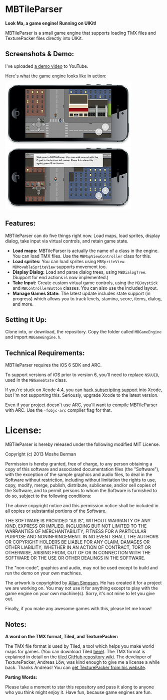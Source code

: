 MBTileParser
=============

**Look Ma, a game engine! Running on UIKit!**

MBTileParser is a small game engine that supports loading TMX files and TexturePacker files directly into UIKit.


Screenshots & Demo:
---
I've uploaded [a demo video](http://www.youtube.com/watch?v=o88YOnmzj44) to YouTube.

Here's what the game engine looks like in action:

![Walking Around](screenshots/walking.png)
![Some Dialog](screenshots/with-dialog.png)

Features:
---

MBTileParser can do five things right now. Load maps, load sprites, display dialog, take input via virtual controls, and retain game state.

 - **Load maps:** MBTileParser is actually the name of a class in the engine. You can load TMX files. Use the `MBMapViewController` class for this.
 - **Load sprites:** You can load sprites using `MBSpriteView`. `MBMovableSpriteView` supports movement too.
 - **Display Dialog:** Load and parse dialog trees, using `MBDialogTree`. (Support for end actions is now implemented.)
 - **Take Input:** Create custom virtual game controls, using the `MBJoystick` and `MBControllerButton` classes. You can also use the included layout.
 - **Manage Games State:** The latest update includes state support (in progress) which allows you to track levels, stamina, score, items, dialog, and more.
 
Setting it Up:
---

Clone into, or download, the repository. Copy the folder called `MBGameEngine` and import `MBGameEngine.h`.

Technical Requirements:
---

MBTileParser requires the iOS 6 SDK and ARC.

To support versions of iOS prior to version 6, you'll need to  replace `NSUUID`, used in the `MBGameState` class.

If you're stuck on Xcode 4.4, you can [hack subscripting support](http://petersteinberger.com/blog/2012/using-subscripting-with-Xcode-4_4-and-iOS-4_3) into Xcode, but I'm not supporting this. Seriously, upgrade Xcode to the latest version.

Even if your project doesn't use ARC, you'll want to compile MBTileParser with ARC. Use the `-fobjc-arc` compiler flag for that.

License:
========

MBTileParser is hereby released under the following modified MIT License. 

Copyright (c) 2013 Moshe Berman

Permission is hereby granted, free of charge, to any person obtaining a copy of this software and associated documentation files (the "Software"), with the exception of the sample graphics and audio files, to deal in the Software without restriction, including without limitation the rights to use, copy, modify, merge, publish, distribute, sublicense, and/or sell copies of the Software, and to permit persons to whom the Software is furnished to do so, subject to the following conditions:

The above copyright notice and this permission notice shall be included in all copies or substantial portions of the Software.

THE SOFTWARE IS PROVIDED "AS IS", WITHOUT WARRANTY OF ANY KIND, EXPRESS OR IMPLIED, INCLUDING BUT NOT LIMITED TO THE WARRANTIES OF MERCHANTABILITY, FITNESS FOR A PARTICULAR PURPOSE AND NONINFRINGEMENT. IN NO EVENT SHALL THE AUTHORS OR COPYRIGHT HOLDERS BE LIABLE FOR ANY CLAIM, DAMAGES OR OTHER LIABILITY, WHETHER IN AN ACTION OF CONTRACT, TORT OR OTHERWISE, ARISING FROM, OUT OF OR IN CONNECTION WITH THE SOFTWARE OR THE USE OR OTHER DEALINGS IN THE SOFTWARE.


The "non-code", graphics and audio, may not be used except to build and run the demo on your own machines.

The artwork is copyrighted by [Allan Simpson](http://www.allansimpson.com). He has created it for a project we are working on. You may not use it for anything except to play with the game engine on your own machine(s). Sorry, it's not mine to let you give out. 

Finally, if you make any awesome games with this, please let me know!

 
Notes:
---

**A word on the TMX format, Tiled, and TexturePacker:**

The TMX file format is used by Tiled, a tool which helps you make world maps for games. (You can download Tiled [here](http://mapeditor.org)). The TMX format is explained in detail on the [tiled GitHub repository wiki](https://github.com/bjorn/tiled/wiki/TMX-Map-Format). The developer of TexturePacker, Andreas Löw, was kind enough to give me a license a while back. Thanks Andreas! You can [get TexturePacker from his website](http://www.codeandweb.com/texturepacker).

**Parting Words:**

Please take a moment to star this repository and pass it along to anyone who you think might enjoy it.
Have fun, because game engines are fun.